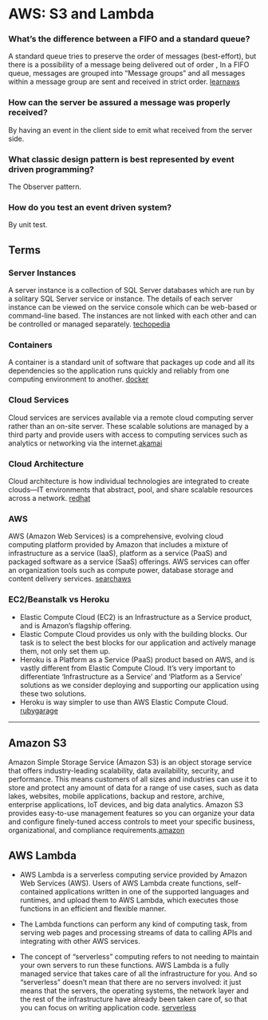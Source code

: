 # AWS: S3 and Lambda

### What’s the difference between a FIFO and a standard queue?
A standard queue tries to preserve the order of messages (best-effort), but there is a possibility of a message being delivered out of order , In a FIFO queue, messages are grouped into “Message groups” and all messages within a message group are sent and received in strict order. [learnaws](https://www.learnaws.org/2020/12/21/aws-sqs-fifo-deep-dive/#:~:text=A%20standard%20queue%20tries%20to,and%20received%20in%20strict%20order.)
### How can the server be assured a message was properly received?
By having an event in the client side to emit what received from the server side.
### What classic design pattern is best represented by event driven programming?
The Observer pattern.
### How do you test an event driven system?
By unit test.

## Terms

### Server Instances
A server instance is a collection of SQL Server databases which are run by a solitary SQL Server service or instance. The details of each server instance can be viewed on the service console which can be web-based or command-line based. The instances are not linked with each other and can be controlled or managed separately. [techopedia](https://www.techopedia.com/definition/32149/server-instance#:~:text=A%20server%20instance%20is%20a,based%20or%20command%2Dline%20based.)
### Containers
A container is a standard unit of software that packages up code and all its dependencies so the application runs quickly and reliably from one computing environment to another. [docker](https://www.docker.com/resources/what-container#:~:text=A%20container%20is%20a%20standard,one%20computing%20environment%20to%20another.&text=Available%20for%20both%20Linux%20and,same%2C%20regardless%20of%20the%20infrastructure.)
### Cloud Services
Cloud services are services available via a remote cloud computing server rather than an on-site server. These scalable solutions are managed by a third party and provide users with access to computing services such as analytics or networking via the internet.[akamai](https://www.akamai.com/us/en/resources/cloud-services.jsp)
### Cloud Architecture
Cloud architecture is how individual technologies are integrated to create clouds—IT environments that abstract, pool, and share scalable resources across a network.  [redhat](https://www.redhat.com/en/topics/cloud-computing/what-is-cloud-architecture)
### AWS
AWS (Amazon Web Services) is a comprehensive, evolving cloud computing platform provided by Amazon that includes a mixture of infrastructure as a service (IaaS), platform as a service (PaaS) and packaged software as a service (SaaS) offerings. AWS services can offer an organization tools such as compute power, database storage and content delivery services. [searchaws](https://searchaws.techtarget.com/definition/Amazon-Web-Services)
### EC2/Beanstalk vs Heroku
* Elastic Compute Cloud (EC2) is an Infrastructure as a Service product, and is Amazon’s flagship offering. 
* Elastic Compute Cloud provides us only with the building blocks. Our task is to select the best blocks for our application and actively manage them, not only set them up.
* Heroku is a Platform as a Service (PaaS) product based on AWS, and is vastly different from Elastic Compute Cloud. It’s very important to differentiate ‘Infrastructure as a Service’ and ‘Platform as a Service’ solutions as we consider deploying and supporting our application using these two solutions.
* Heroku is way simpler to use than AWS Elastic Compute Cloud. [rubygarage](https://rubygarage.org/blog/heroku-vs-amazon-web-services)

<hr>

## Amazon S3
Amazon Simple Storage Service (Amazon S3) is an object storage service that offers industry-leading scalability, data availability, security, and performance. This means customers of all sizes and industries can use it to store and protect any amount of data for a range of use cases, such as data lakes, websites, mobile applications, backup and restore, archive, enterprise applications, IoT devices, and big data analytics. Amazon S3 provides easy-to-use management features so you can organize your data and configure finely-tuned access controls to meet your specific business, organizational, and compliance requirements.[amazon](https://aws.amazon.com/s3/)

## AWS Lambda
* AWS Lambda is a serverless computing service provided by Amazon Web Services (AWS). Users of AWS Lambda create functions, self-contained applications written in one of the supported languages and runtimes, and upload them to AWS Lambda, which executes those functions in an efficient and flexible manner.

* The Lambda functions can perform any kind of computing task, from serving web pages and processing streams of data to calling APIs and integrating with other AWS services.

* The concept of “serverless” computing refers to not needing to maintain your own servers to run these functions. AWS Lambda is a fully managed service that takes care of all the infrastructure for you. And so “serverless” doesn’t mean that there are no servers involved: it just means that the servers, the operating systems, the network layer and the rest of the infrastructure have already been taken care of, so that you can focus on writing application code. [serverless](https://www.serverless.com/aws-lambda)
